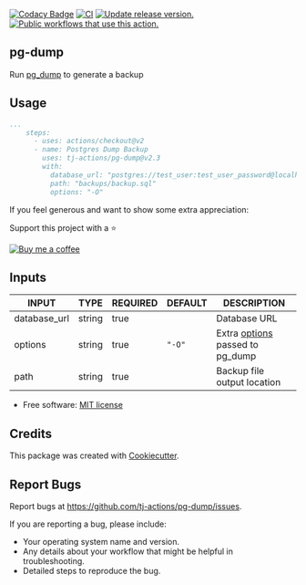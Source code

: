 [![Codacy Badge](https://api.codacy.com/project/badge/Grade/080ce8bd365042b9aecc57ef56cf69ff)](https://app.codacy.com/gh/tj-actions/pg-dump?utm_source=github.com\&utm_medium=referral\&utm_content=tj-actions/pg-dump\&utm_campaign=Badge_Grade_Settings)
[![CI](https://github.com/tj-actions/pg-dump/actions/workflows/test.yml/badge.svg)](https://github.com/tj-actions/pg-dump/actions/workflows/test.yml) [![Update release version.](https://github.com/tj-actions/pg-dump/actions/workflows/sync-release-version.yml/badge.svg)](https://github.com/tj-actions/pg-dump/actions/workflows/sync-release-version.yml) [![Public workflows that use this action.](https://img.shields.io/endpoint?url=https%3A%2F%2Fused-by.vercel.app%2Fapi%2Fgithub-actions%2Fused-by%3Faction%3Dtj-actions%2Fpg-dump%26badge%3Dtrue)](https://github.com/search?o=desc\&q=tj-actions+pg-dump+path%3A.github%2Fworkflows+language%3AYAML\&s=\&type=Code)

## pg-dump

Run [pg\_dump](https://www.postgresql.org/docs/9.6/app-pgdump.html) to generate a backup

## Usage

```yaml
...
    steps:
      - uses: actions/checkout@v2
      - name: Postgres Dump Backup
        uses: tj-actions/pg-dump@v2.3
        with:
          database_url: "postgres://test_user:test_user_password@localhost:5432/testdb"
          path: "backups/backup.sql" 
          options: "-O"   
```

If you feel generous and want to show some extra appreciation:

Support this project with a :star:

[![Buy me a coffee][buymeacoffee-shield]][buymeacoffee]

[buymeacoffee]: https://www.buymeacoffee.com/jackton1

[buymeacoffee-shield]: https://www.buymeacoffee.com/assets/img/custom_images/orange_img.png

## Inputs

<!-- AUTO-DOC-INPUT:START - Do not remove or modify this section -->

|    INPUT     |  TYPE  | REQUIRED | DEFAULT |                                                DESCRIPTION                                                 |
|--------------|--------|----------|---------|------------------------------------------------------------------------------------------------------------|
| database\_url | string |   true   |         |                                                Database URL                                                |
|   options    | string |   true   | `"-O"`  | Extra [options](https://www.postgresql.org/docs/current/app-pgdump.html#PG-DUMP-OPTIONS) passed to pg\_dump |
|     path     | string |   true   |         |                                        Backup file output location                                         |

<!-- AUTO-DOC-INPUT:END -->

*   Free software: [MIT license](LICENSE)

## Credits

This package was created with [Cookiecutter](https://github.com/cookiecutter/cookiecutter).

## Report Bugs

Report bugs at https://github.com/tj-actions/pg-dump/issues.

If you are reporting a bug, please include:

*   Your operating system name and version.
*   Any details about your workflow that might be helpful in troubleshooting.
*   Detailed steps to reproduce the bug.
